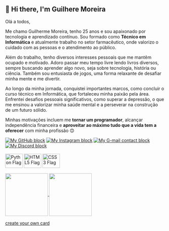 ## 👋 Hi there, I'm Guilhere Moreira

Olá a todos,

Me chamo Guilherme Moreira, tenho 25 anos e sou apaixonado por tecnologia e aprendizado contínuo. Sou formado como **Técnico em Informática** e atualmente trabalho no setor farmacêutico, onde valorizo o cuidado com as pessoas e o atendimento ao público.

Além do trabalho, tenho diversos interesses pessoais que me mantêm ocupado e motivado. Adoro passar meu tempo livre lendo livros diversos, sempre buscando aprender algo novo, seja sobre tecnologia, história ou ciência. Também sou entusiasta de jogos, uma forma relaxante de desafiar minha mente e me divertir.

Ao longo da minha jornada, conquistei importantes marcos, como concluir o curso técnico em Informática, que fortaleceu minha paixão pela área. Enfrentei desafios pessoais significativos, como superar a depressão, o que me ensinou a valorizar minha saúde mental e a perseverar na construção de um futuro sólido.

Minhas motivações incluem me **tornar um programador**, alcançar independência financeira e **aproveitar ao máximo tudo que a vida tem a oferecer** com minha profissão 😊

<!-- Blocos de contatos -->
<div style="display: inline_block">
  <!-- GitHub -->
  <a href="https://github.com/GuiMorus" target="_blank"><img alt="My GitHub block" src="https://img.shields.io/badge/GitHub-100000?style=for-the-badge&logo=github&logoColor=white"></a>
  <!-- Instagram -->
  <a href="https://www.instagram.com/guimorus/" target="_blank"><img alt="My Instagram block" src="https://img.shields.io/badge/Instagram-E4405F?style=for-the-badge&logo=instagram&logoColor=white"></a>
  <!-- G-mail -->
  <a href="mailto:gui.morushub@gmail.com" target="_blank"><img alt="My G-mail contact block" src="https://img.shields.io/badge/Gmail-D14836?style=for-the-badge&logo=gmail&logoColor=white"></a>
  <!-- Discord -->
  <a href="https://discord.com/users/slayerkitsune" target="_blank"><img alt="My Discord block" src="https://img.shields.io/badge/Discord-7289DA?style=for-the-badge&logo=discord&logoColor=white"></a>
</div>
<br>

<!-- Icones das linguagens -->
<div style="display: inline_block">
  <img alt="Python Flag" align="center" height="45px" width="55px" src="https://cdn.jsdelivr.net/gh/devicons/devicon@latest/icons/python/python-original-wordmark.svg">
  <img alt="HTML5 Flag" align="center" height="45px" width="55px" src="https://cdn.jsdelivr.net/gh/devicons/devicon@latest/icons/html5/html5-original-wordmark.svg">
  <img alt="CSS3 Flag" align="center" height="45px" width="55px" src="https://cdn.jsdelivr.net/gh/devicons/devicon@latest/icons/css3/css3-original-wordmark.svg">
</div>
<br>

<!-- Bloco de Status -->
<a href="https://github.com/anuraghazra/github-readme-stats?tab=readme-ov-file#github-stats-card">
  <img height=135 align="center" src="https://github-readme-stats.vercel.app/api?username=GuiMorus&show_icons=true&hide=prs&custom_title=Meus Status | My Stats&theme=buefy#gh-light-mode-only" />
</a>

<!-- Bloco de linguagens mais usadas -->
<a href="https://github.com/anuraghazra/github-readme-stats?tab=readme-ov-file#github-stats-card">
  <img height=135 align="center" src="https://github-readme-stats.vercel.app/api/top-langs/?username=GuiMorus&layout=compact&theme=buefy#gh-light-mode-only" />
</a>

[create your own card](https://github.com/anuraghazra/github-readme-stats?tab=readme-ov-file#github-stats-card)
